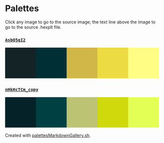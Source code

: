 # Palettes

Click any image to go to the source image; the text line above the image to go to the source .hexplt file.

### [`AsbQ5qI2`](AsbQ5qI2.hexplt)

[ ![AsbQ5qI2.png](AsbQ5qI2.png) ](AsbQ5qI2.png)

### [`nHkHcTCm_copy`](nHkHcTCm_copy.hexplt)

[ ![nHkHcTCm_copy.png](nHkHcTCm_copy.png) ](nHkHcTCm_copy.png)

Created with [palettesMarkdownGallery.sh](https://github.com/earthbound19/_ebDev/blob/master/scripts/palettesMarkdownGallery.sh).
